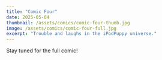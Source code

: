 ```yaml
---
title: "Comic Four"
date: 2025-05-04
thumbnail: /assets/comics/comic-four-thumb.jpg
image: /assets/comics/comic-four-full.jpg
excerpt: "Trouble and laughs in the iPodPuppy universe."
---
```

Stay tuned for the full comic!
